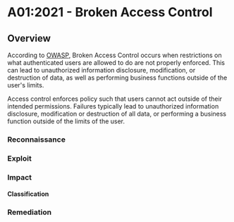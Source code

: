 # A01:2021 - Broken Access Control

## Overview
According to [OWASP](https://owasp.org/Top10/A01_2021-Broken_Access_Control/), Broken Access Control occurs when restrictions on what authenticated users are allowed to do are not properly enforced. This can lead to unauthorized information disclosure, modification, or destruction of data, as well as performing business functions outside of the user's limits.

Access control enforces policy such that users cannot act outside of their intended permissions. Failures typically lead to unauthorized information disclosure, modification or destruction of all data, or performing a business function outside of the limits of the user.

### Reconnaissance

### Exploit

### Impact

#### Classification

### Remediation
